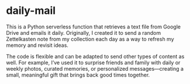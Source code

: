# daily-mail

This is a Python serverless function that retrieves a text file from Google Drive and emails it daily. Originally, I created it to send a random Zettelkasten note from my collection each day as a way to refresh my memory and revisit ideas.

The code is flexible and can be adapted to send other types of content as well. For example, I’ve used it to surprise friends and family with daily or weekly photos, curated memories, or personalized messages—creating a small, meaningful gift that brings back good times together.
